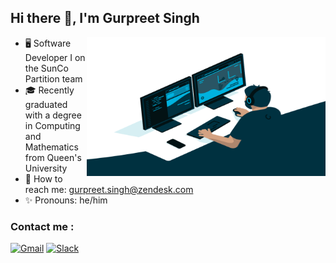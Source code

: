 ## Hi there 👋, I'm Gurpreet Singh <br/>
<a target="_blank">
  <img align="right" height="222" width="382" alt="GIF" src="https://github.com/preet-zd/preet-zd/blob/main/code.gif">
</a>

- 🖥️ Software Developer I on the SunCo Partition team
- 🎓 Recently graduated with a degree in Computing and Mathematics from Queen's University
- 💬 How to reach me: gurpreet.singh@zendesk.com
- ✨ Pronouns: he/him

### Contact me : 
[![Gmail](https://img.shields.io/badge/Gmail-D14836?logo=gmail&logoColor=white)](https://mail.google.com/mail/?view=cm&to=gurpreet.singh@zendesk.com)
[![Slack](https://img.shields.io/badge/Slack-4A154B?logo=slack&logoColor=fff)](https://zendesk.enterprise.slack.com/team/U08RVB7GH29)
